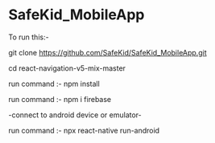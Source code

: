 # SafeKid_MobileApp
 
To run this:-

git clone https://github.com/SafeKid/SafeKid_MobileApp.git

cd react-navigation-v5-mix-master

run command :- npm install

run command :- npm i firebase

-connect to android device or emulator-

run command :- npx react-native run-android 
